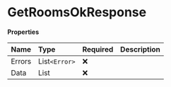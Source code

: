 # GetRoomsOkResponse

**Properties**

| Name   | Type          | Required | Description |
| :----- | :------------ | :------- | :---------- |
| Errors | List`<Error>` | ❌       |             |
| Data   | List<RoomGet> | ❌       |             |

<!-- This file was generated by liblab | https://liblab.com/ -->
